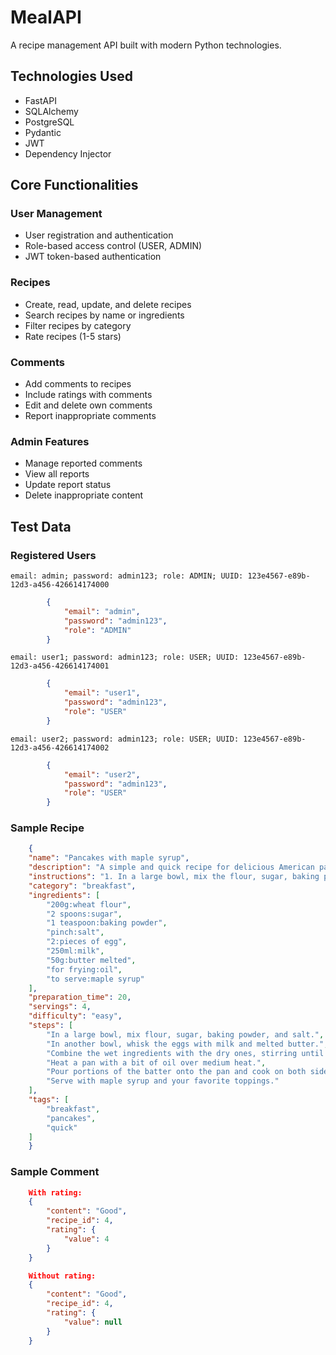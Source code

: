 # MealAPI

A recipe management API built with modern Python technologies.

## Technologies Used

- FastAPI 
- SQLAlchemy
- PostgreSQL
- Pydantic 
- JWT 
- Dependency Injector 

## Core Functionalities

### User Management
- User registration and authentication
- Role-based access control (USER, ADMIN)
- JWT token-based authentication

### Recipes
- Create, read, update, and delete recipes
- Search recipes by name or ingredients
- Filter recipes by category
- Rate recipes (1-5 stars)

### Comments
- Add comments to recipes
- Include ratings with comments
- Edit and delete own comments
- Report inappropriate comments

### Admin Features
- Manage reported comments
- View all reports
- Update report status
- Delete inappropriate content

## Test Data

### Registered Users

    email: admin; password: admin123; role: ADMIN; UUID: 123e4567-e89b-12d3-a456-426614174000

```json
        {
            "email": "admin",
            "password": "admin123",
            "role": "ADMIN"
        }
```
    email: user1; password: admin123; role: USER; UUID: 123e4567-e89b-12d3-a456-426614174001
```json
        {
            "email": "user1",
            "password": "admin123",
            "role": "USER"
        }
``` 
    email: user2; password: admin123; role: USER; UUID: 123e4567-e89b-12d3-a456-426614174002
```json
        {
            "email": "user2",
            "password": "admin123",
            "role": "USER"
        }

```

### Sample Recipe
```json
    {
    "name": "Pancakes with maple syrup",
    "description": "A simple and quick recipe for delicious American pancakes with maple syrup.",
    "instructions": "1. In a large bowl, mix the flour, sugar, baking powder and salt. 2. In a second bowl, whisk the eggs with the milk and melted butter. 3. Combine the wet ingredients with the dry ingredients, stirring until you have a smooth batter. 4. Heat a skillet with a little oil over medium heat. 5. Pour portions of the batter into the pan and fry on both sides until golden.6. Serve with maple syrup and your favorite toppings.",
    "category": "breakfast",
    "ingredients": [
        "200g:wheat flour",
        "2 spoons:sugar",
        "1 teaspoon:baking powder",
        "pinch:salt",
        "2:pieces of egg",
        "250ml:milk",
        "50g:butter melted",
        "for frying:oil",
        "to serve:maple syrup"
    ],
    "preparation_time": 20,
    "servings": 4,
    "difficulty": "easy",
    "steps": [
        "In a large bowl, mix flour, sugar, baking powder, and salt.",
        "In another bowl, whisk the eggs with milk and melted butter.",
        "Combine the wet ingredients with the dry ones, stirring until a smooth batter forms.",
        "Heat a pan with a bit of oil over medium heat.",
        "Pour portions of the batter onto the pan and cook on both sides until golden.",
        "Serve with maple syrup and your favorite toppings."
    ],
    "tags": [
        "breakfast",
        "pancakes",
        "quick"
    ]
    }
```

### Sample Comment
```json
    With rating:
    {
        "content": "Good",
        "recipe_id": 4,
        "rating": {
            "value": 4
        }
    }
```
```json
    Without rating:
    {
        "content": "Good",
        "recipe_id": 4,
        "rating": {
            "value": null
        }
    }
```
